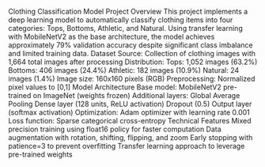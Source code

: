 Clothing Classification Model
Project Overview
This project implements a deep learning model to automatically classify clothing items into four categories: Tops, Bottoms, Athletic, and Natural. Using transfer learning with MobileNetV2 as the base architecture, the model achieves approximately 79% validation accuracy despite significant class imbalance and limited training data.
Dataset
Source: Collection of clothing images with 1,664 total images after processing
Distribution:
Tops: 1,052 images (63.2%)
Bottoms: 406 images (24.4%)
Athletic: 182 images (10.9%)
Natural: 24 images (1.4%)
Image size: 160x160 pixels (RGB)
Preprocessing: Normalized pixel values to [0,1]
Model Architecture
Base model: MobileNetV2 pre-trained on ImageNet (weights frozen)
Additional layers:
Global Average Pooling
Dense layer (128 units, ReLU activation)
Dropout (0.5)
Output layer (softmax activation)
Optimization: Adam optimizer with learning rate 0.001
Loss function: Sparse categorical cross-entropy
Technical Features
Mixed precision training using float16 policy for faster computation
Data augmentation with rotation, shifting, flipping, and zoom
Early stopping with patience=3 to prevent overfitting
Transfer learning approach to leverage pre-trained weights
